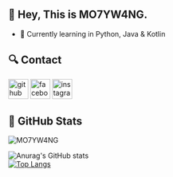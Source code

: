 ## 👋 Hey, This is MO7YW4NG.

- 🌱 Currently learning in Python, Java & Kotlin

## :mag: Contact
[<img src='https://cdn.jsdelivr.net/npm/simple-icons@3.0.1/icons/github.svg' alt='github' height='40'>](https://github.com/MO7YW4NG)  [<img src='https://cdn.jsdelivr.net/npm/simple-icons@3.0.1/icons/facebook.svg' alt='facebook' height='40'>](https://www.facebook.com/100003917165485)  [<img src='https://cdn.jsdelivr.net/npm/simple-icons@3.0.1/icons/instagram.svg' alt='instagram' height='40'>](https://www.instagram.com/Luguo1230/)  
## :purple_heart: GitHub Stats
<p align=left> <img src=https://komarev.com/ghpvc/?username=MO7YW4NG alt=MO7YW4NG /> </p>

![Anurag's GitHub stats](https://github-readme-stats.vercel.app/api?username=MO7YW4NG&show_icons=true&count_private=true&theme=dracula&hide_title=true)  
[![Top Langs](https://github-readme-stats.vercel.app/api/top-langs/?username=MO7YW4NG&layout=compact&theme=dracula)](https://github.com/anuraghazra/github-readme-stats)
